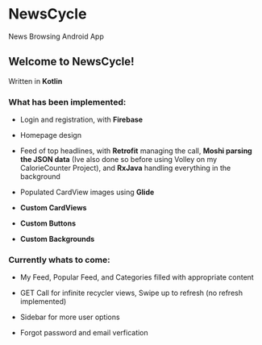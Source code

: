# NewsCycle
News Browsing Android App

## Welcome to NewsCycle! 
Written in **Kotlin**

### What has been implemented:

- Login and registration, with **Firebase**

- Homepage design

- Feed of top headlines, with **Retrofit** managing the call, **Moshi parsing the JSON data** (Ive also done so before using Volley on my CalorieCounter Project), and **RxJava** handling everything in the background

- Populated CardView images using **Glide**

- **Custom CardViews**

- **Custom Buttons**

- **Custom Backgrounds**

### Currently whats to come:

- My Feed, Popular Feed, and Categories filled with appropriate content

- GET Call for infinite recycler views, Swipe up to refresh (no refresh implemented)

- Sidebar for more user options

- Forgot password and email verfication

